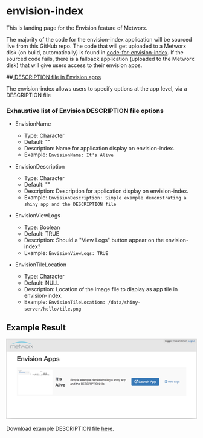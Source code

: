 # envision-index
This is landing page for the Envision feature of Metworx.

The majority of the code for the envision-index application will be sourced live from this GitHub repo. The code that will get uploaded to a Metworx disk (on build, automatically) is found in [code-for-envision-index](https://github.com/metrumresearchgroup/envision-index/tree/master/code-for-envision).
If the sourced code fails, there is a fallback application (uploaded to the Metworx disk) that will give users access to their envision apps.

##[ DESCRIPTION file in Envision apps](#description-file-in-envision)


The envision-index allows users to specify options at the app level, via a DESCRIPTION file

### Exhaustive list of Envision DESCRIPTION file options

* EnvisionName
  * Type: Character
  * Default: ""
  * Description: Name for application display on envision-index.
  * Example: `EnvisionName: It's Alive`

* EnvisionDescription
  * Type: Character
  * Default: ""
  * Description: Description for application display on envision-index.
  * Example: `EnvisionDescription: Simple example demonstrating a shiny app and the DESCRIPTION file`

* EnvisionViewLogs
  * Type: Boolean
  * Default: TRUE
  * Description: Should a "View Logs" button appear on the envision-index?
  * Example: `EnvisionViewLogs: TRUE`

* EnvisionTileLocation
  * Type: Character
  * Default: NULL
  * Description: Location of the image file to display as app tile in envision-index.
  * Example: `EnvisionTileLocation: /data/shiny-server/hello/tile.png`

## Example Result
![Example](https://raw.githubusercontent.com/metrumresearchgroup/envision-index/master/img/DESCRIPTION-example.png)

Download example DESCRIPTION file [here](https://github.com/metrumresearchgroup/envision-index/raw/master/code-for-envision/hello/DESCRIPTION).
  